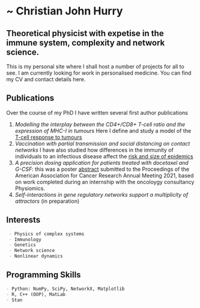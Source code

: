 # ~ Christian John Hurry

## Theoretical physicist with expetise in the immune system, complexity and network science. 

This is my personal site where I shall host a number of projects for all to see. I am currently looking for work in personalised medicine. You can find my CV and contact details here. 


## Publications
Over the course of my PhD I have written several first author publications 
1. _Modelling the interplay between the CD4+/CD8+ T-cell ratio and the expression of MHC-I in tumours_ Here I define and study a model of the [T-cell response to tumours](https://www.biorxiv.org/content/10.1101/2020.07.03.185926v1)
2. _Vaccination with partial transmission and social distancing on contact networks_ I have also studied how differences in the immunity of individuals to an infectious disease affect the [risk and size of epidemics](https://arxiv.org/abs/2110.06616)
3. _A precision dosing application for patients treated with docetaxel and G-CSF_: this was a poster [abstract](https://aacrjournals.org/cancerres/article/81/13_Supplement/228/668101/Abstract-228-A-precision-dosing-application-for) submitted to the Proceedings of the American Association for Cancer Research Annual Meeting 2021, based on work completed during an internship with the oncoloygy consultancy Physiomics. 
4. _Self-interactions in gene regulatory networks support a multiplicity of attractors_ (in preparation) 



## Interests 
```markdown
 - Physics of complex systems 
 - Immunology 
 - Genetics 
 - Network science 
 - Nonlinear dynamics 
 ```
 
 
 ## Programming Skills 
```markdown
- Python: NumPy, SciPy, NetworkX, Matplotlib
- R, C++ (OOP), MatLab 
- Stan
```

